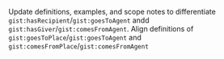 Update definitions, examples, and scope notes to differentiate `gist:hasRecipient`/`gist:goesToAgent` andd `gist:hasGiver`/`gist:comesFromAgent`.
Align definitions of `gist:goesToPlace`/`gist:goesToAgent` and `gist:comesFromPlace`/`gist:comesFromAgent`
